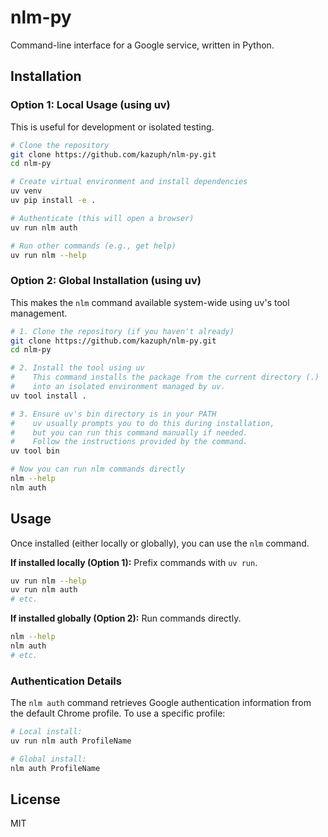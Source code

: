 # nlm-py

Command-line interface for a Google service, written in Python.

## Installation

### Option 1: Local Usage (using uv)

This is useful for development or isolated testing.

```bash
# Clone the repository
git clone https://github.com/kazuph/nlm-py.git
cd nlm-py

# Create virtual environment and install dependencies
uv venv
uv pip install -e .

# Authenticate (this will open a browser)
uv run nlm auth

# Run other commands (e.g., get help)
uv run nlm --help
```

### Option 2: Global Installation (using uv)

This makes the `nlm` command available system-wide using uv's tool management.

```bash
# 1. Clone the repository (if you haven't already)
git clone https://github.com/kazuph/nlm-py.git
cd nlm-py

# 2. Install the tool using uv
#    This command installs the package from the current directory (.)
#    into an isolated environment managed by uv.
uv tool install .

# 3. Ensure uv's bin directory is in your PATH
#    uv usually prompts you to do this during installation,
#    but you can run this command manually if needed.
#    Follow the instructions provided by the command.
uv tool bin

# Now you can run nlm commands directly
nlm --help
nlm auth
```

## Usage

Once installed (either locally or globally), you can use the `nlm` command.

**If installed locally (Option 1):** Prefix commands with `uv run`.
```bash
uv run nlm --help
uv run nlm auth
# etc.
```

**If installed globally (Option 2):** Run commands directly.
```bash
nlm --help
nlm auth
# etc.
```

### Authentication Details

The `nlm auth` command retrieves Google authentication information from the default Chrome profile. To use a specific profile:

```bash
# Local install:
uv run nlm auth ProfileName

# Global install:
nlm auth ProfileName
```

## License

MIT
